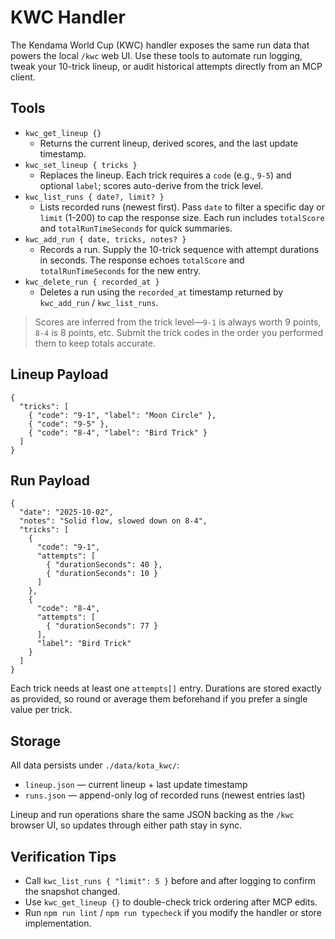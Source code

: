 # KWC Handler

The Kendama World Cup (KWC) handler exposes the same run data that powers the local `/kwc` web UI. Use these tools to automate run logging, tweak your 10-trick lineup, or audit historical attempts directly from an MCP client.

## Tools

- `kwc_get_lineup {}`
  - Returns the current lineup, derived scores, and the last update timestamp.
- `kwc_set_lineup { tricks }`
  - Replaces the lineup. Each trick requires a `code` (e.g., `9-5`) and optional `label`; scores auto-derive from the trick level.
- `kwc_list_runs { date?, limit? }`
  - Lists recorded runs (newest first). Pass `date` to filter a specific day or `limit` (1-200) to cap the response size. Each run includes `totalScore` and `totalRunTimeSeconds` for quick summaries.
- `kwc_add_run { date, tricks, notes? }`
  - Records a run. Supply the 10-trick sequence with attempt durations in seconds. The response echoes `totalScore` and `totalRunTimeSeconds` for the new entry.
- `kwc_delete_run { recorded_at }`
  - Deletes a run using the `recorded_at` timestamp returned by `kwc_add_run` / `kwc_list_runs`.

> Scores are inferred from the trick level—`9-1` is always worth 9 points, `8-4` is 8 points, etc. Submit the trick codes in the order you performed them to keep totals accurate.

## Lineup Payload

```jsonc
{
  "tricks": [
    { "code": "9-1", "label": "Moon Circle" },
    { "code": "9-5" },
    { "code": "8-4", "label": "Bird Trick" }
  ]
}
```

## Run Payload

```jsonc
{
  "date": "2025-10-02",
  "notes": "Solid flow, slowed down on 8-4",
  "tricks": [
    {
      "code": "9-1",
      "attempts": [
        { "durationSeconds": 40 },
        { "durationSeconds": 10 }
      ]
    },
    {
      "code": "8-4",
      "attempts": [
        { "durationSeconds": 77 }
      ],
      "label": "Bird Trick"
    }
  ]
}
```

Each trick needs at least one `attempts[]` entry. Durations are stored exactly as provided, so round or average them beforehand if you prefer a single value per trick.

## Storage

All data persists under `./data/kota_kwc/`:

- `lineup.json` — current lineup + last update timestamp
- `runs.json` — append-only log of recorded runs (newest entries last)

Lineup and run operations share the same JSON backing as the `/kwc` browser UI, so updates through either path stay in sync.

## Verification Tips

- Call `kwc_list_runs { "limit": 5 }` before and after logging to confirm the snapshot changed.
- Use `kwc_get_lineup {}` to double-check trick ordering after MCP edits.
- Run `npm run lint` / `npm run typecheck` if you modify the handler or store implementation.
